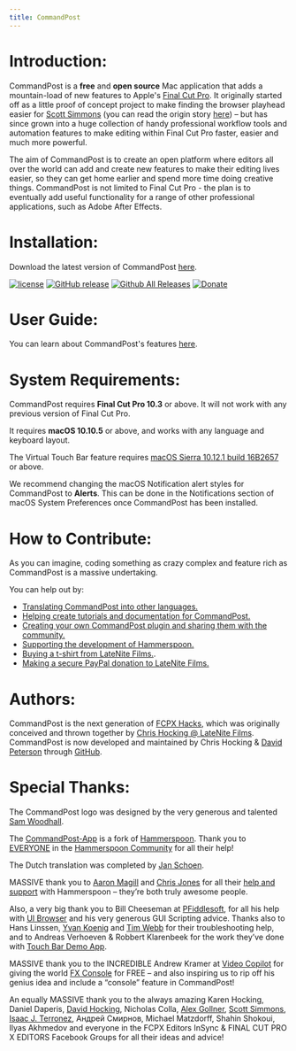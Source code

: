 ```yaml
---
title: CommandPost
---
```


# Introduction:

CommandPost is a **free** and **open source** Mac application that adds a mountain-load of new features to Apple's [Final Cut Pro](http://apple.com/final-cut-pro/). It originally started off as a little proof of concept project to make finding the browser playhead easier for [Scott Simmons](http://www.scottsimmons.tv/) (you can read the origin story [here](https://latenitefilms.com/blog/final-cut-pro-hacks/)) – but has since grown into a huge collection of handy professional workflow tools and automation features to make editing within Final Cut Pro faster, easier and much more powerful.

The aim of CommandPost is to create an open platform where editors all over the world can add and create new features to make their editing lives easier, so they can get home earlier and spend more time doing creative things. CommandPost is not limited to Final Cut Pro - the plan is to eventually add useful functionality for a range of other professional applications, such as Adobe After Effects.

# Installation:

Download the latest version of CommandPost <a href="https://github.com/CommandPost/CommandPost/releases/latest" id="download-text-link">here</a>.

[![license](https://img.shields.io/github/license/CommandPost/apistatus.svg)]() [![GitHub release](https://img.shields.io/github/release/CommandPost/CommandPost.svg)]() [![Github All Releases](https://img.shields.io/github/downloads/CommandPost/CommandPost/total.svg)]() [![Donate](https://img.shields.io/badge/Donate-PayPal-green.svg)](https://www.paypal.com/cgi-bin/webscr?cmd=_s-xclick&hosted_button_id=HQK87KLKY8EVN)

# User Guide:

You can learn about CommandPost's features [here](http://commandpost.io/userguide/).

# System Requirements:

CommandPost requires **Final Cut Pro 10.3** or above. It will not work with any previous version of Final Cut Pro.

It requires **macOS 10.10.5** or above, and works with any language and keyboard layout.

The Virtual Touch Bar feature requires [macOS Sierra 10.12.1 build 16B2657](https://support.apple.com/kb/dl1897) or above.

We recommend changing the macOS Notification alert styles for CommandPost to **Alerts**. This can be done in the Notifications section of macOS System Preferences once CommandPost has been installed.

# How to Contribute:

As you can imagine, coding something as crazy complex and feature rich as CommandPost is a massive undertaking.

You can help out by:

- [Translating CommandPost into other languages.](http://commandpost.io/developer)
- [Helping create tutorials and documentation for CommandPost.](http://commandpost.io/developer)
- [Creating your own CommandPost plugin and sharing them with the community.](http://commandpost.io/developer)
- [Supporting the development of Hammerspoon.](http://www.hammerspoon.org)
- [Buying a t-shirt from LateNite Films.](https://lateniteshop.com).
- [Making a secure PayPal donation to LateNite Films.](https://www.paypal.com/cgi-bin/webscr?cmd=_s-xclick&hosted_button_id=HQK87KLKY8EVN)

# Authors:

CommandPost is the next generation of [FCPX Hacks](https://latenitefilms.com/blog/final-cut-pro-hacks/), which was originally conceived and thrown together by [Chris Hocking @ LateNite Films](https://latenitefilms.com/about/). CommandPost is now developed and maintained by Chris Hocking & [David Peterson](https://github.com/randomeizer) through [GitHub](https://github.com/CommandPost/CommandPost).

# Special Thanks:

The CommandPost logo was designed by the very generous and talented [Sam Woodhall](https://twitter.com/SWDoctor).

The [CommandPost-App](https://github.com/CommandPost/CommandPost-App) is a fork of [Hammerspoon](http://www.hammerspoon.org). Thank you to [EVERYONE](https://github.com/Hammerspoon/hammerspoon/blob/master/CREDITS.md) in the [Hammerspoon Community](https://github.com/Hammerspoon/hammerspoon/issues) for all their help!

The Dutch translation was completed by [Jan Schoen](https://github.com/JanSchoen).

MASSIVE thank you to [Aaron Magill](https://github.com/asmagill) and [Chris Jones](https://github.com/cmsj) for all their [help and support](https://github.com/Hammerspoon/hammerspoon/issues) with Hammerspoon – they’re both truly awesome people.

Also, a very big thank you to Bill Cheeseman at [PFiddlesoft](http://pfiddlesoft.com/), for all his help with [UI Browser](http://pfiddlesoft.com/uibrowser/index.html) and his very generous GUI Scripting advice. Thanks also to Hans Linssen, [Yvan Koenig](http://macscripter.net/viewtopic.php?id=45148) and [Tim Webb](https://twitter.com/_timwebb_) for their troubleshooting help, and to Andreas Verhoeven & Robbert Klarenbeek for the work they’ve done with [Touch Bar Demo App](https://github.com/bikkelbroeders/TouchBarDemoApp).

MASSIVE thank you to the INCREDIBLE Andrew Kramer at [Video Copilot](http://www.videocopilot.net/) for giving the world [FX Console](http://www.videocopilot.net/blog/2016/10/new-workflow-plug-in-fx-console-is-now-available/) for FREE – and also inspiring us to rip off his genius idea and include a “console” feature in CommandPost!

An equally MASSIVE thank you to the always amazing Karen Hocking, Daniel Daperis, [David Hocking](http://www.dphocking.com/), Nicholas Colla, [Alex Gollner](http://alex4d.com/), [Scott Simmons](http://www.scottsimmons.tv/), [Isaac J. Terronez](https://twitter.com/ijterronez), Андрей Смирнов, Michael Matzdorff, Shahin Shokoui, Ilyas Akhmedov and everyone in the FCPX Editors InSync & FINAL CUT PRO X EDITORS Facebook Groups for all their ideas and advice!

